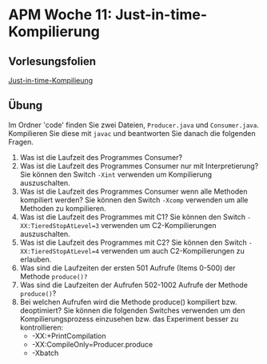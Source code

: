 # APM Woche 11: Just-in-time-Kompilierung

## Vorlesungsfolien

[Just-in-time-Kompilieung](w06_jit_compilation.pdf)

## Übung

Im Ordner 'code' finden Sie zwei Dateien, `Producer.java` und `Consumer.java`. Kompilieren Sie diese mit `javac` und beantworten Sie danach die folgenden Fragen.

1. Was ist die Laufzeit des Programmes Consumer?
2. Was ist die Laufzeit des Programmes Consumer nur mit Interpretierung? Sie können den Switch `-Xint` verwenden um Kompilierung auszuschalten.
3. Was ist die Laufzeit des Programmes Consumer wenn alle Methoden kompiliert werden? Sie können den Switch `-Xcomp` verwenden um alle Methoden zu kompilieren.
4. Was ist die Laufzeit des Programmes mit C1? Sie können den Switch `-XX:TieredStopAtLevel=3` verwenden um C2-Kompilierungen auszuschalten.
6. Was ist die Laufzeit des Programmes mit C2? Sie können den Switch `-XX:TieredStopAtLevel=4` verwenden um auch C2-Kompilierungen zu erlauben.
7. Was sind die Laufzeiten der ersten 501 Aufrufe (Items 0-500) der Methode `produce()?`
8. Was sind die Laufzeiten der Aufrufen 502-1002 Aufrufe der Methode `produce()`?
9. Bei welchen Aufrufen wird die Methode produce() kompiliert bzw. deoptimiert? Sie können die folgenden Switches verwenden um den Kompilierungsprozess einzusehen bzw. das Experiment besser zu kontrollieren:
	* -XX:+PrintCompilation
	* -XX:CompileOnly=Producer.produce
	* -Xbatch
